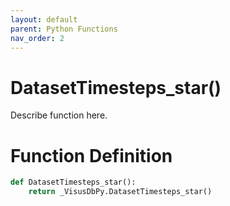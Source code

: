 ```yaml
---
layout: default
parent: Python Functions
nav_order: 2
---
```


# DatasetTimesteps_star()

Describe function here.

# Function Definition

```python
def DatasetTimesteps_star():
    return _VisusDbPy.DatasetTimesteps_star()
```